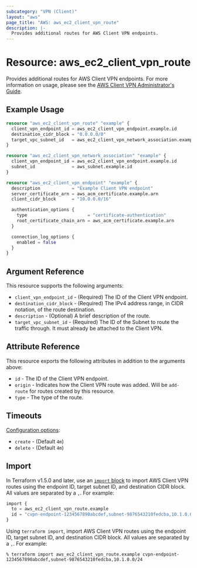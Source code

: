 ```yaml
---
subcategory: "VPN (Client)"
layout: "aws"
page_title: "AWS: aws_ec2_client_vpn_route"
description: |-
  Provides additional routes for AWS Client VPN endpoints.
---
```


# Resource: aws_ec2_client_vpn_route

Provides additional routes for AWS Client VPN endpoints. For more information on usage, please see the
[AWS Client VPN Administrator's Guide](https://docs.aws.amazon.com/vpn/latest/clientvpn-admin/what-is.html).

## Example Usage

```terraform
resource "aws_ec2_client_vpn_route" "example" {
  client_vpn_endpoint_id = aws_ec2_client_vpn_endpoint.example.id
  destination_cidr_block = "0.0.0.0/0"
  target_vpc_subnet_id   = aws_ec2_client_vpn_network_association.example.subnet_id
}

resource "aws_ec2_client_vpn_network_association" "example" {
  client_vpn_endpoint_id = aws_ec2_client_vpn_endpoint.example.id
  subnet_id              = aws_subnet.example.id
}

resource "aws_ec2_client_vpn_endpoint" "example" {
  description            = "Example Client VPN endpoint"
  server_certificate_arn = aws_acm_certificate.example.arn
  client_cidr_block      = "10.0.0.0/16"

  authentication_options {
    type                       = "certificate-authentication"
    root_certificate_chain_arn = aws_acm_certificate.example.arn
  }

  connection_log_options {
    enabled = false
  }
}
```

## Argument Reference

This resource supports the following arguments:

* `client_vpn_endpoint_id` - (Required) The ID of the Client VPN endpoint.
* `destination_cidr_block` - (Required) The IPv4 address range, in CIDR notation, of the route destination.
* `description` - (Optional) A brief description of the route.
* `target_vpc_subnet_id` - (Required) The ID of the Subnet to route the traffic through. It must already be attached to the Client VPN.

## Attribute Reference

This resource exports the following attributes in addition to the arguments above:

* `id` - The ID of the Client VPN endpoint.
* `origin` - Indicates how the Client VPN route was added. Will be `add-route` for routes created by this resource.
* `type` - The type of the route.

## Timeouts

[Configuration options](https://developer.hashicorp.com/terraform/language/resources/syntax#operation-timeouts):

- `create` - (Default `4m`)
- `delete` - (Default `4m`)

## Import

In Terraform v1.5.0 and later, use an [`import` block](https://developer.hashicorp.com/terraform/language/import) to import AWS Client VPN routes using the endpoint ID, target subnet ID, and destination CIDR block. All values are separated by a `,`. For example:

```terraform
import {
  to = aws_ec2_client_vpn_route.example
  id = "cvpn-endpoint-1234567890abcdef,subnet-9876543210fedcba,10.1.0.0/24"
}
```

Using `terraform import`, import AWS Client VPN routes using the endpoint ID, target subnet ID, and destination CIDR block. All values are separated by a `,`. For example:

```console
% terraform import aws_ec2_client_vpn_route.example cvpn-endpoint-1234567890abcdef,subnet-9876543210fedcba,10.1.0.0/24
```
